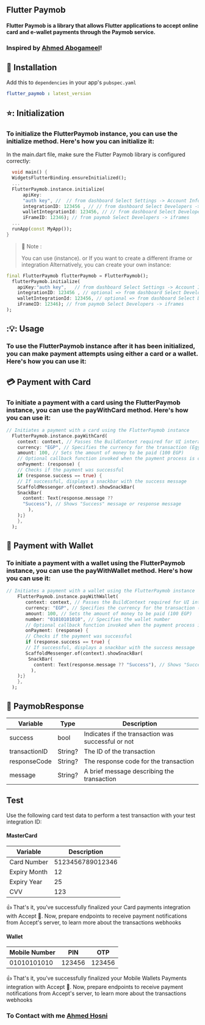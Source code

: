 ## Flutter Paymob
#### Flutter Paymob is a library that allows Flutter applications to accept online card and e-wallet payments through the Paymob service.

### Inspired by [Ahmed Abogameel](https://www.linkedin.com/in/jimmy2622000)!

## :rocket: Installation

Add this to `dependencies` in your app's `pubspec.yaml`

```yaml
flutter_paymob : latest_version
```


## ⭐: Initialization
### To initialize the FlutterPaymob instance, you can use the initialize method. Here's how you can initialize it:
In the main.dart file, make sure the Flutter Paymob library is configured correctly:

```dart
  void main() {
  WidgetsFlutterBinding.ensureInitialized();
  ...
  FlutterPaymob.instance.initialize(
      apiKey:
      "auth key", //  // from dashboard Select Settings -> Account Info -> API Key 
      integrationID: 123456 , // // from dashboard Select Developers -> Payment Integrations -> Online Card ID 
      walletIntegrationId: 123456, // // from dashboard Select Developers -> Payment Integrations -> Online wallet
      iFrameID: 12346); // from paymob Select Developers -> iframes 
  ...
  runApp(const MyApp());
}
```

> :pushpin: Note :
>
> You can use (instance).
> or
> If you want to create a different iframe or integration
> Alternatively, you can create your own instance:

```dart
final FlutterPaymob flutterPaymob = FlutterPaymob();
  flutterPaymob.initialize(
    apiKey:"auth key",   // from dashboard Select Settings -> Account Info -> API Key 
    integrationID: 123456 , // optional => from dashboard Select Developers -> Payment Integrations -> Online Card ID 
    walletIntegrationId: 123456, // optional => from dashboard Select Developers -> Payment Integrations -> Online wallet
    iFrameID: 12346); // from paymob Select Developers -> iframes 
);
```
## :💡: Usage
### To use the FlutterPaymob instance after it has been initialized, you can make payment attempts using either a card or a wallet. Here's how you can use it:
 

## 💳 Payment with Card
### To initiate a payment with a card using the FlutterPaymob instance, you can use the payWithCard method. Here's how you can use it:

```dart
// Initiates a payment with a card using the FlutterPaymob instance
  FlutterPaymob.instance.payWithCard(
    context: context, // Passes the BuildContext required for UI interactions
    currency: "EGP", // Specifies the currency for the transaction (Egyptian Pound)
    amount: 100, // Sets the amount of money to be paid (100 EGP)
    // Optional callback function invoked when the payment process is completed
    onPayment: (response) {
    // Checks if the payment was successful
    if (response.success == true) {
    // If successful, displays a snackbar with the success message
    ScaffoldMessenger.of(context).showSnackBar(
    SnackBar(
      content: Text(response.message ??
      "Success"), // Shows "Success" message or response message
        ),
    );}
    },
  );

```


## 📲 Payment with Wallet
### To initiate a payment with a wallet using the FlutterPaymob instance, you can use the payWithWallet method. Here's how you can use it:

```dart
// Initiates a payment with a wallet using the FlutterPaymob instance
    FlutterPaymob.instance.payWithWallet(
       context: context, // Passes the BuildContext required for UI interactions
       currency: "EGP", // Specifies the currency for the transaction (Egyptian Pound)
       amount: 100, // Sets the amount of money to be paid (100 EGP)
       number: "01010101010", // Specifies the wallet number
       // Optional callback function invoked when the payment process is completed
       onPayment: (response) {
       // Checks if the payment was successful
       if (response.success == true) {
       // If successful, displays a snackbar with the success message
       ScaffoldMessenger.of(context).showSnackBar(
        SnackBar(
          content: Text(response.message ?? "Success"), // Shows "Success" message or response message
         ),
    );}
    },
  );

```

## :incoming_envelope: PaymobResponse

| Variable      | Type    | Description          |
| ------------- |---------| -------------------- |
| success       | bool    | Indicates if the transaction was successful or not |
| transactionID | String? | The ID of the transaction |
| responseCode  | String? | The response code for the transaction |
| message       | String? | A brief message describing the transaction |


## Test
Use the following card test data to perform a test transaction with your test integration ID:

#### MasterCard

| Variable     | Description      |
|--------------|------------------|
| Card Number  | 5123456789012346 |
| Expiry Month | 12               |
| Expiry Year  | 25               |
| CVV          | 123              |

👍
That's it, you've successfully finalized your Card payments integration with Accept :tada:.
Now, prepare endpoints to receive payment notifications from Accept's server, to learn more about the transactions webhooks

#### Wallet

| Mobile Number | PIN    | OTP    |
|---------------|--------|--------|
| 01010101010   | 123456 | 123456 |


👍
That's it, you've successfully finalized your Mobile Wallets Payments integration with Accept :tada:.
Now, prepare endpoints to receive payment notifications from Accept's server, to learn more about the transactions webhooks

### To Contact with me  [Ahmed Hosni](https://www.linkedin.com/in/ahmed-hosni-705814240)